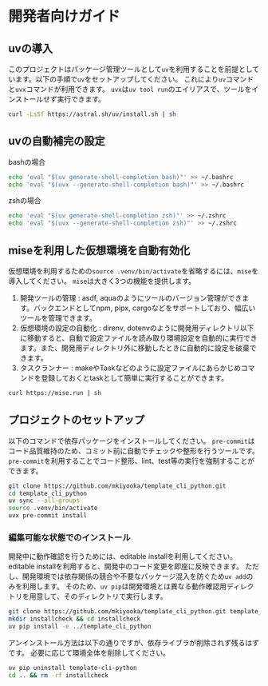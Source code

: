 # 開発者向けガイド

## uvの導入

このプロジェクトはパッケージ管理ツールとして`uv`を利用することを前提としています。以下の手順で`uv`をセットアップしてください。
これにより`uv`コマンドと`uvx`コマンドが利用できます。
`uvx`は`uv tool run`のエイリアスで、ツールをインストールせず実行できます。

```sh
curl -LsSf https://astral.sh/uv/install.sh | sh
```

## uvの自動補完の設定

bashの場合

```sh
echo 'eval "$(uv generate-shell-completion bash)"' >> ~/.bashrc
echo 'eval "$(uvx --generate-shell-completion bash)"' >> ~/.bashrc
```

zshの場合

```sh
echo 'eval "$(uv generate-shell-completion zsh)"' >> ~/.zshrc
echo 'eval "$(uvx --generate-shell-completion zsh)"' >> ~/.zshrc
```

## miseを利用した仮想環境を自動有効化

仮想環境を利用するための`source .venv/bin/activate`を省略するには、`mise`を導入してください。
`mise`は大きく3つの機能を提供します。

1. 開発ツールの管理
    : asdf, aquaのようにツールのバージョン管理ができます。バックエンドとしてnpm, pipx, cargoなどをサポートしており、幅広いツールを管理できます。
2. 仮想環境の設定の自動化
    : direnv, dotenvのように開発用ディレクトリ以下に移動すると、自動で設定ファイルを読み取り環境設定を自動的に実行できます。また、開発用ディレクトリ外に移動したときに自動的に設定を破棄できます。
3. タスクランナー
    : makeやTaskなどのように設定ファイルにあらかじめコマンドを登録しておくとtaskとして簡単に実行することができます。

```sh
curl https://mise.run | sh
```

## プロジェクトのセットアップ

以下のコマンドで依存パッケージをインストールしてください。
`pre-commit`はコード品質維持のため、コミット前に自動でチェックや整形を行うツールです。
`pre-commit`を利用することでコード整形、lint、test等の実行を強制することができます。

```sh
git clone https://github.com/mkiyooka/template_cli_python.git
cd template_cli_python
uv sync --all-groups
source .venv/bin/activate
uvx pre-commit install
```

### 編集可能な状態でのインストール

開発中に動作確認を行うためには、editable installを利用してください。
editable installを利用すると、開発中のコード変更を即座に反映できます。
ただし、開発環境では依存関係の競合や不要なパッケージ混入を防ぐため`uv add`のみを利用します。
そのため、`uv pip`は開発環境とは異なる動作確認用ディレクトリを用意して、そのディレクトリで実行します。

```sh
git clone https://github.com/mkiyooka/template_cli_python.git template_cli_python
mkdir installcheck && cd installcheck
uv pip install -e ../template_cli_python
```

アンインストール方法は以下の通りですが、依存ライブラが削除されず残るはずです。
必要に応じて環境全体を削除してください。

```sh
uv pip uninstall template-cli-python
cd .. && rm -rf installcheck
```
